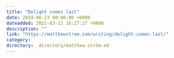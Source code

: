 ```yaml
---
title: "Delight comes last"
date: 2019-06-23 00:00:00 +0000
dateadded: 2021-03-11 16:27:27 +0000
description: ""
link: "https://matthewstrom.com/writing/delight-comes-last/"
category:
directory: _directory/matthew-ström.md
---
```

